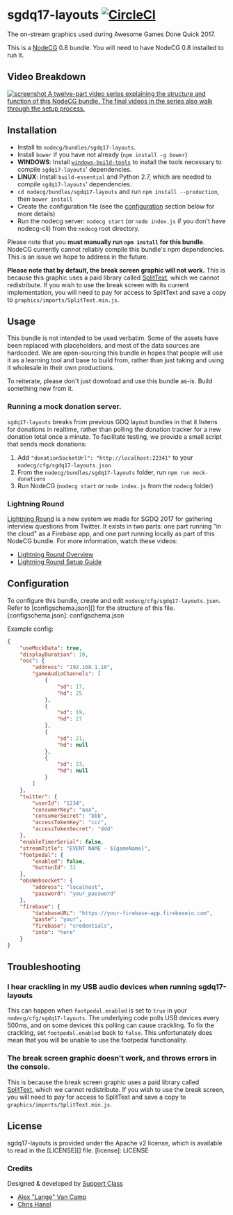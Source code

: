 # sgdq17-layouts [![CircleCI](https://circleci.com/gh/GamesDoneQuick/sgdq17-layouts.svg?style=svg&circle-token=6693c195c58bcee709313ba512ce0e9a6ee36b88)](https://circleci.com/gh/GamesDoneQuick/sgdq17-layouts)
The on-stream graphics used during Awesome Games Done Quick 2017.

This is a [NodeCG](http://github.com/nodecg/nodecg) 0.8 bundle. You will need to have NodeCG 0.8 installed to run it.

## Video Breakdown
[![screenshot](https://i.imgur.com/aVCCgYZ.png)
A twelve-part video series explaining the structure and function of this NodeCG bundle. 
The final videos in the series also walk through the setup process.](https://www.youtube.com/watch?v=vBAZXchbI3U&list=PLTEhlYdONYxv1wk2FsIpEz92X3x2E7bSx)

## Installation
- Install to `nodecg/bundles/sgdq17-layouts`.
- Install `bower` if you have not already (`npm install -g bower`)
- **WINDOWS**: Install [`windows-build-tools`](https://www.npmjs.com/package/windows-build-tools) to install the tools necessary to compile `sgdq17-layouts`' dependencies.
- **LINUX**: Install `build-essential` and Python 2.7, which are needed to compile `sgdq17-layouts`' dependencies.
- `cd nodecg/bundles/sgdq17-layouts` and run `npm install --production`, then `bower install`
- Create the configuration file (see the [configuration][id] section below for more details)
- Run the nodecg server: `nodecg start` (or `node index.js` if you don't have nodecg-cli) from the `nodecg` root directory.

Please note that you **must manually run `npm install` for this bundle**. NodeCG currently cannot reliably 
compile this bundle's npm dependencies. This is an issue we hope to address in the future.

**Please note that by default, the break screen graphic will not work.** This is because this graphic uses
a paid library called [SplitText](https://greensock.com/SplitText), which we cannot redistribute. If you wish to use the break screen with its current implementation, you will need to pay for access to SplitText and save a copy to `graphics/imports/SplitText.min.js`.

## Usage
This bundle is not intended to be used verbatim. Some of the assets have been replaced with placeholders, and
most of the data sources are hardcoded. We are open-sourcing this bundle in hopes that people will use it as a
learning tool and base to build from, rather than just taking and using it wholesale in their own productions.

To reiterate, please don't just download and use this bundle as-is. Build something new from it.

### Running a mock donation server.
`sgdq17-layouts` breaks from previous GDQ layout bundles in that it listens for donations in realtime,
rather than polling the donation tracker for a new donation total once a minute. To facilitate testing,
we provide a small script that sends mock donations:

1. Add `"donationSocketUrl": "http://localhost:22341"` to your `nodecg/cfg/sgdq17-layouts.json`
2. From the `nodecg/bundles/sgdq17-layouts` folder, run `npm run mock-donations`
3. Run NodeCG (`nodecg start` or `node index.js` from the `nodecg` folder)

### Lightning Round
[Lightning Round](https://github.com/GamesDoneQuick/lightning-round) is a new system we made for SGDQ 2017 for gathering interview questions from Twitter. It exists in two parts: one part running "in the cloud" as a Firebase app, and one part running locally as part of this NodeCG bundle. For more information, watch these videos:
- [Lightning Round Overview](https://www.youtube.com/watch?v=-qzIfS7KxCQ&index=4&list=PLTEhlYdONYxv1wk2FsIpEz92X3x2E7bSx)
- [Lightning Round Setup Guide](https://www.youtube.com/watch?v=Uz_99-bJzyc&index=12&list=PLTEhlYdONYxv1wk2FsIpEz92X3x2E7bSx)

[id]: configuration
## Configuration
To configure this bundle, create and edit `nodecg/cfg/sgdq17-layouts.json`.  
Refer to [configschema.json][] for the structure of this file.
[configschema.json]: configschema.json

Example config:
```json
{
	"useMockData": true,
	"displayDuration": 10,
	"osc": {
		"address": "192.168.1.10",
		"gameAudioChannels": [
			{
				"sd": 17,
				"hd": 25
			},
			{
				"sd": 19,
				"hd": 27
			},
			{
				"sd": 21,
				"hd": null
			},
			{
				"sd": 23,
				"hd": null
			}
		]
	},
	"twitter": {
		"userId": "1234",
		"consumerKey": "aaa",
		"consumerSecret": "bbb",
		"accessTokenKey": "ccc",
		"accessTokenSecret": "ddd"
	},
	"enableTimerSerial": false,
	"streamTitle": "EVENT NAME - ${gameName}",
	"footpedal": {
		"enabled": false,
		"buttonId": 31
	},
	"obsWebsocket": {
		"address": "localhost",
		"password": "your_password"
	},
	"firebase": {
		"databaseURL": "https://your-firebase-app.firebaseio.com",
		"paste": "your",
		"firebase": "credentials",
		"into": "here"
	}
}
```

## Troubleshooting
### I hear crackling in my USB audio devices when running sgdq17-layouts
This can happen when `footpedal.enabled` is set to `true` in your `nodecg/cfg/sgdq17-layouts`.
The underlying code polls USB devices every 500ms, and on some devices this polling can cause crackling.
To fix the crackling, set `footpedal.enabled` back to `false`. This unfortunately does mean that you will be unable
to use the footpedal functionality.

### The break screen graphic doesn't work, and throws errors in the console.
This is because the break screen graphic uses a paid library called [SplitText](https://greensock.com/SplitText), 
which we cannot redistribute. If you wish to use the break screen, you will need to pay for access to SplitText and 
save a copy to `graphics/imports/SplitText.min.js`.

## License
sgdq17-layouts is provided under the Apache v2 license, which is available to read in the [LICENSE][] file.
[license]: LICENSE

### Credits
Designed & developed by [Support Class](http://supportclass.net/)
 - [Alex "Lange" Van Camp](https://twitter.com/VanCamp/)  
 - [Chris Hanel](https://twitter.com/ChrisHanel)
